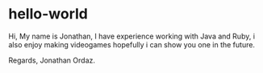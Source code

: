 # hello-world

Hi, My name is Jonathan, I have experience working with Java and Ruby, i also enjoy making videogames hopefully i can show you one in the future.

Regards,
Jonathan Ordaz.
